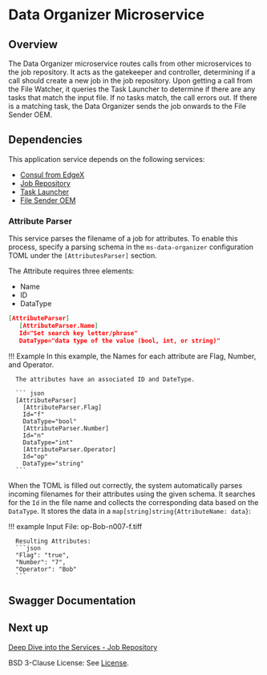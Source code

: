 # Data Organizer Microservice

## Overview
The Data Organizer microservice routes calls from other microservices to the job repository. It acts as the gatekeeper and controller, determining if a call should create a new job in the job repository. Upon getting a call from the File Watcher, it queries the Task Launcher to determine if there are any tasks that match the input file. If no tasks match, the call errors out. If there is a matching task, the Data Organizer sends the job onwards to the File Sender OEM.

## Dependencies
This application service depends on the following services:

- [Consul from EdgeX](https://docs.edgexfoundry.org/2.3/security/Ch-Secure-Consul/)
- [Job Repository](ms-job-repository.md)
- [Task Launcher](as-task-launcher.md)
- [File Sender OEM](ms-file-sender-oem.md)

### Attribute Parser

This service parses the filename of a job for attributes. To enable this process, specify a parsing schema in the `ms-data-organizer` configuration TOML under the `[AttributesParser]` section.

The Attribute requires three elements:

  - Name
  - ID
  - DataType

   ``` json
   [AttributeParser]
      [AttributeParser.Name]
      Id="Set search key letter/phrase"
      DataType="data type of the value (bool, int, or string)"
   ```

!!! Example
      In this example, the Names for each attribute are Flag, Number, and Operator. 
      
      The attributes have an associated ID and DateType.

      ``` json
      [AttributeParser]
        [AttributeParser.Flag]
        Id="f"
        DataType="bool"
        [AttributeParser.Number]
        Id="n"
        DataType="int"
        [AttributeParser.Operator]
        Id="op"
        DataType="string"
      ```

When the TOML is filled out correctly, the system automatically parses incoming filenames for their attributes using the given schema.
It searches for the `Id` in the file name and collects the corresponding data based on the `DataType`. It stores the data in a `map[string]string{AttributeName: data}`:

!!! example
      Input File: op-Bob-n007-f.tiff

      Resulting Attributes:
      ```json
      "Flag": "true",
      "Number": "7",
      "Operator": "Bob"
      ```

## Swagger Documentation

<swagger-ui src="./api-definitions/ms-data-organizer.yaml"/>

## Next up

[Deep Dive into the Services - Job Repository](ms-job-repository.md)

BSD 3-Clause License: See [License](../LICENSE.md).